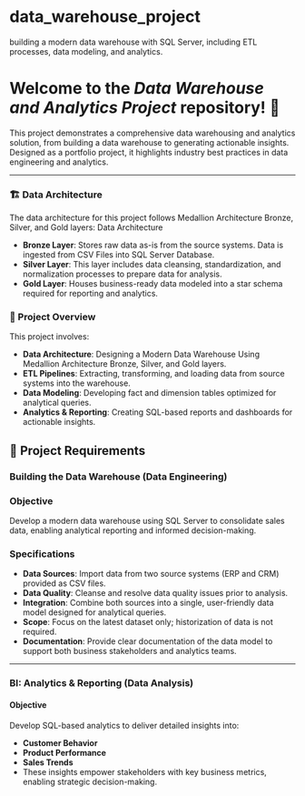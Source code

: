 # data_warehouse_project
building a modern data warehouse with SQL Server, including ETL processes, data modeling, and analytics.
# Welcome to the ***Data Warehouse and Analytics Project*** repository! 🚀
This project demonstrates a comprehensive data warehousing and analytics solution, from building a data warehouse to generating actionable insights. Designed as a portfolio project, it highlights industry best practices in data engineering and analytics.

---

### 🏗️ Data Architecture
The data architecture for this project follows Medallion Architecture Bronze, Silver, and Gold layers: Data Architecture
- **Bronze Layer**: Stores raw data as-is from the source systems. Data is ingested from CSV Files into SQL Server Database.
- **Silver Layer**: This layer includes data cleansing, standardization, and normalization processes to prepare data for analysis.
- **Gold Layer**: Houses business-ready data modeled into a star schema required for reporting and analytics.

### 📖 Project Overview
This project involves:
- **Data Architecture**: Designing a Modern Data Warehouse Using Medallion Architecture Bronze, Silver, and Gold layers.
- **ETL Pipelines**: Extracting, transforming, and loading data from source systems into the warehouse.
- **Data Modeling**: Developing fact and dimension tables optimized for analytical queries.
- **Analytics & Reporting**: Creating SQL-based reports and dashboards for actionable insights.

## 🚀 Project Requirements
### Building the Data Warehouse (Data Engineering)

### Objective
Develop a modern data warehouse using SQL Server to consolidate sales data, enabling analytical reporting and informed decision-making.

### Specifications
- **Data Sources**: Import data from two source systems (ERP and CRM) provided as CSV files.
- **Data Quality**: Cleanse and resolve data quality issues prior to analysis.
- **Integration**: Combine both sources into a single, user-friendly data model designed for analytical queries.
- **Scope**: Focus on the latest dataset only; historization of data is not required.
- **Documentation**: Provide clear documentation of the data model to support both business stakeholders and analytics teams.
  
---

  ### BI: Analytics & Reporting (Data Analysis)
  #### Objective 
  Develop SQL-based analytics to deliver detailed insights into:
 - **Customer Behavior**
 - **Product Performance**
 - **Sales Trends**
 - These insights empower stakeholders with key business metrics, enabling strategic decision-making.


